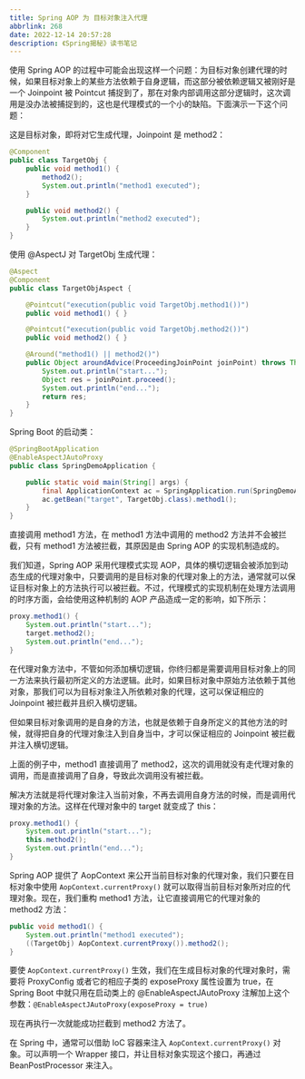 ```yaml
---
title: Spring AOP 为 目标对象注入代理
abbrlink: 268
date: 2022-12-14 20:57:28
description: 《Spring揭秘》读书笔记
---
```


使用 Spring AOP 的过程中可能会出现这样一个问题：为目标对象创建代理的时候，如果目标对象上的某些方法依赖于自身逻辑，而这部分被依赖逻辑又被刚好是一个 Joinpoint 被 Pointcut 捕捉到了，那在对象内部调用这部分逻辑时，这次调用是没办法被捕捉到的，这也是代理模式的一个小的缺陷。下面演示一下这个问题：

这是目标对象，即将对它生成代理，Joinpoint 是 method2：

```java
@Component
public class TargetObj {
    public void method1() {
        method2();
        System.out.println("method1 executed");
    }

    public void method2() {
        System.out.println("method2 executed");
    }
}
```

使用 @AspectJ 对 TargetObj 生成代理：

```java
@Aspect
@Component
public class TargetObjAspect {

    @Pointcut("execution(public void TargetObj.method1())")
    public void method1() { }

    @Pointcut("execution(public void TargetObj.method2())")
    public void method2() { }

    @Around("method1() || method2()")
    public Object aroundAdvice(ProceedingJoinPoint joinPoint) throws Throwable {
        System.out.println("start...");
        Object res = joinPoint.proceed();
        System.out.println("end...");
        return res;
    }
}

```

Spring Boot 的启动类：

```java
@SpringBootApplication
@EnableAspectJAutoProxy
public class SpringDemoApplication {

    public static void main(String[] args) {
        final ApplicationContext ac = SpringApplication.run(SpringDemoApplication.class, args);
        ac.getBean("target", TargetObj.class).method1();
    }
}
```

直接调用 method1 方法，在 method1 方法中调用的 method2 方法并不会被拦截，只有 method1 方法被拦截，其原因是由 Spring AOP 的实现机制造成的。

我们知道，Spring AOP 采用代理模式实现 AOP，具体的横切逻辑会被添加到动态生成的代理对象中，只要调用的是目标对象的代理对象上的方法，通常就可以保证目标对象上的方法执行可以被拦截。不过，代理模式的实现机制在处理方法调用的时序方面，会给使用这种机制的 AOP 产品造成一定的影响，如下所示：

```java
proxy.method1() {
    System.out.println("start...");
    target.method2();
    System.out.println("end...");
}
```

在代理对象方法中，不管如何添加横切逻辑，你终归都是需要调用目标对象上的同一方法来执行最初所定义的方法逻辑。此时，如果目标对象中原始方法依赖于其他对象，那我们可以为目标对象注入所依赖对象的代理，这可以保证相应的 Joinpoint 被拦截并且织入横切逻辑。

但如果目标对象调用的是自身的方法，也就是依赖于自身所定义的其他方法的时候，就得把自身的代理对象注入到自身当中，才可以保证相应的 Joinpoint 被拦截并注入横切逻辑。

上面的例子中，method1 直接调用了 method2，这次的调用就没有走代理对象的调用，而是直接调用了自身，导致此次调用没有被拦截。

解决方法就是将代理对象注入当前对象，不再去调用自身方法的时候，而是调用代理对象的方法。这样在代理对象中的 target 就变成了 this：

```java
proxy.method1() {
    System.out.println("start...");
    this.method2();
    System.out.println("end...");
}
```

Spring AOP 提供了 AopContext 来公开当前目标对象的代理对象，我们只要在目标对象中使用 `AopContext.currentProxy()` 就可以取得当前目标对象所对应的代理对象。现在，我们重构 method1 方法，让它直接调用它的代理对象的 method2 方法：

```java
public void method1() {
    System.out.println("method1 executed");
    ((TargetObj) AopContext.currentProxy()).method2();
}
```

要使 `AopContext.currentProxy()` 生效，我们在生成目标对象的代理对象时，需要将 ProxyConfig 或者它的相应子类的 exposeProxy 属性设置为 true，在 Spring Boot 中就只用在启动类上的 @EnableAspectJAutoProxy 注解加上这个参数：`@EnableAspectJAutoProxy(exposeProxy = true)`

现在再执行一次就能成功拦截到 method2 方法了。

在 Spring 中，通常可以借助 IoC 容器来注入  `AopContext.currentProxy()` 对象。可以声明一个 Wrapper 接口，并让目标对象实现这个接口，再通过 BeanPostProcessor 来注入。